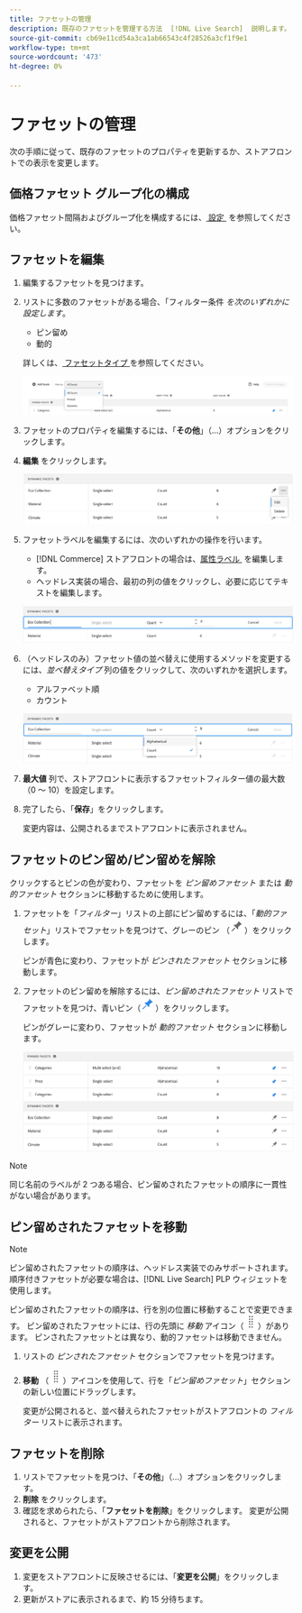 ```yaml
---
title: ファセットの管理
description: 既存のファセットを管理する方法  [!DNL Live Search]  説明します。
source-git-commit: cb69e11cd54a3ca1ab66543c4f28526a3cf1f9e1
workflow-type: tm+mt
source-wordcount: '473'
ht-degree: 0%

---
```


# ファセットの管理

次の手順に従って、既存のファセットのプロパティを更新するか、ストアフロントでの表示を変更します。

## 価格ファセット グループ化の構成

価格ファセット間隔およびグループ化を構成するには、[&#x200B; 設定 &#x200B;](settings.md) を参照してください。

## ファセットを編集

1. 編集するファセットを見つけます。
1. リストに多数のファセットがある場合、「フィルター条件 *を次のいずれかに設定します*。

   * ピン留め
   * 動的

   詳しくは、[&#x200B; ファセットタイプ &#x200B;](facets-type.md) を参照してください。

   ![&#x200B; フィルターファセット &#x200B;](assets/facets-filter-by-cropped.png)

1. ファセットのプロパティを編集するには、「**その他**」（...）オプションをクリックします。
1. **編集** をクリックします。

   ![&#x200B; 編集オプション &#x200B;](assets/facet-edit-menu.png)

1. ファセットラベルを編集するには、次のいずれかの操作を行います。

   * [!DNL Commerce] ストアフロントの場合は、[&#x200B; 属性ラベル &#x200B;](https://experienceleague.adobe.com/docs/commerce-admin/catalog/product-attributes/product-attributes.html?lang=ja) を編集します。
   * ヘッドレス実装の場合、最初の列の値をクリックし、必要に応じてテキストを編集します。

   ![&#x200B; ラベルを編集 &#x200B;](assets/facet-edit-label.png)

1. （ヘッドレスのみ）ファセット値の並べ替えに使用するメソッドを変更するには、*並べ替えタイプ* 列の値をクリックして、次のいずれかを選択します。

   * アルファベット順
   * カウント

   ![&#x200B; 編集数 &#x200B;](assets/facets-edit-count.png)

1. **最大値** 列で、ストアフロントに表示するファセットフィルター値の最大数（0 ～ 10）を設定します。
1. 完了したら、「**保存**」をクリックします。

   変更内容は、公開されるまでストアフロントに表示されません。

## ファセットのピン留め/ピン留めを解除

クリックするとピンの色が変わり、ファセットを *ピン留めファセット* または *動的ファセット* セクションに移動するために使用します。

1. ファセットを「*フィルター*」リストの上部にピン留めするには、「*動的ファセット*」リストでファセットを見つけて、グレーのピン （![&#x200B; ピンセレクター &#x200B;](assets/btn-pin-gray.png)）をクリックします。

   ピンが青色に変わり、ファセットが *ピンされたファセット* セクションに移動します。

1. ファセットのピン留めを解除するには、*ピン留めされたファセット* リストでファセットを見つけ、青いピン（![&#x200B; ピンセレクター &#x200B;](assets/btn-pin-blue.png)）をクリックします。

   ピンがグレーに変わり、ファセットが *動的ファセット* セクションに移動します。

   ![&#x200B; ピン留めされたファセットと動的ファセット &#x200B;](assets/facets-pinned-unpinned.png)

>[!NOTE]
>
>同じ名前のラベルが 2 つある場合、ピン留めされたファセットの順序に一貫性がない場合があります。

## ピン留めされたファセットを移動

>[!NOTE]
>
>ピン留めされたファセットの順序は、ヘッドレス実装でのみサポートされます。 順序付きファセットが必要な場合は、[!DNL Live Search] PLP ウィジェットを使用します。

ピン留めされたファセットの順序は、行を別の位置に移動することで変更できます。 ピン留めされたファセットには、行の先頭に *移動* アイコン（![&#x200B; 移動セレクター &#x200B;](assets/btn-move.png)）があります。 ピンされたファセットとは異なり、動的ファセットは移動できません。

1. リストの *ピンされたファセット* セクションでファセットを見つけます。
1. **移動** （![&#x200B; 移動セレクター &#x200B;](assets/btn-move.png)）アイコンを使用して、行を「*ピン留めファセット*」セクションの新しい位置にドラッグします。

   変更が公開されると、並べ替えられたファセットがストアフロントの *フィルター* リストに表示されます。

## ファセットを削除

1. リストでファセットを見つけ、「**その他**」（...）オプションをクリックします。
1. **削除** をクリックします。
1. 確認を求められたら、「**ファセットを削除**」をクリックします。
変更が公開されると、ファセットがストアフロントから削除されます。

## 変更を公開

1. 変更をストアフロントに反映させるには、「**変更を公開**」をクリックします。
1. 更新がストアに表示されるまで、約 15 分待ちます。

